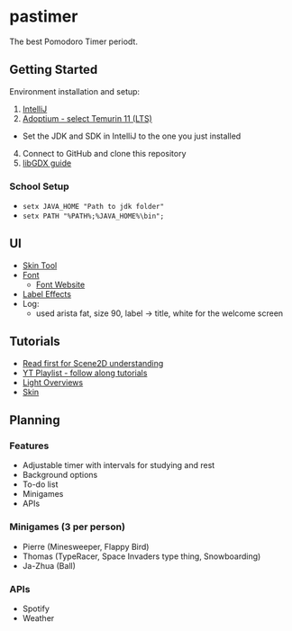 # pastimer
The best Pomodoro Timer periodt.

## Getting Started
Environment installation and setup:
1. [IntelliJ](https://www.jetbrains.com/idea/download/#section=windows)
2. [Adoptium - select Temurin 11 (LTS)](https://adoptium.net/?variant=openjdk11&jvmVariant=hotspot)
  - Set the JDK and SDK in IntelliJ to the one you just installed
4. Connect to GitHub and clone this repository
5. [libGDX guide](http://libgdx.com/dev/import-and-running/)
### School Setup
  - `setx JAVA_HOME "Path to jdk folder"`
  - `setx PATH "%PATH%;%JAVA_HOME%\bin";`

## UI
  - [Skin Tool](https://ray3k.wordpress.com/software/skin-composer-for-libgdx/)
  - [Font](https://github.com/libgdx/libgdx/wiki/Hiero) 
    - [Font Website](https://www.1001fonts.com/rounded-fonts.html?page=3)
  - [Label Effects](https://github.com/rafaskb/typing-label)
  - Log:
    - used arista fat, size 90, label -> title, white for the welcome screen
## Tutorials
  - [Read first for Scene2D understanding](https://rskupnik.github.io/libgdx-ui-overview)
  - [YT Playlist - follow along tutorials](https://www.youtube.com/playlist?list=PLS9MbmO_ssyCZ9Tjfay2tOQoaOVoG59Iy)
  - [Light Overviews](https://libgdx.info/get-yourself-setup/)
  - [Skin](https://github.com/czyzby/gdx-skins)
 
## Planning
### Features
  - Adjustable timer with intervals for studying and rest
  - Background options
  - To-do list
  - Minigames
  - APIs
### Minigames (3 per person)
  - Pierre (Minesweeper, Flappy Bird)
  - Thomas (TypeRacer, Space Invaders type thing, Snowboarding)
  - Ja-Zhua (Ball)
 ### APIs
  - Spotify
  - Weather
